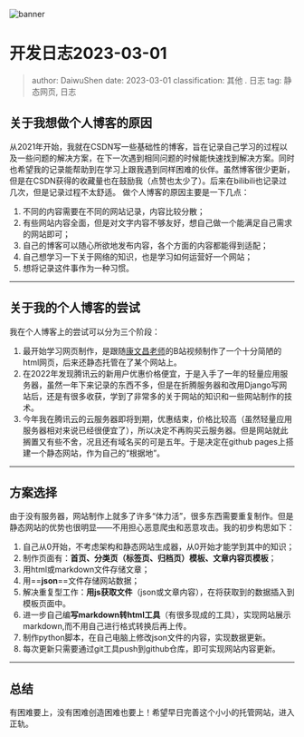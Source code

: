 ![banner](static/data/img/informatrix-1)

# 开发日志2023-03-01

> author: DaiwuShen
> date: 2023-03-01
> classification: 其他 . 日志
> tag: 静态网页, 日志

## 关于我想做个人博客的原因
从2021年开始，我就在CSDN写一些基础性的博客，旨在记录自己学习的过程以及一些问题的解决方案，在下一次遇到相同问题的时候能快速找到解决方案。同时也希望我的记录能帮助到在学习上跟我遇到同样困难的伙伴。虽然博客很少更新，但是在CSDN获得的收藏量也在鼓励我（点赞也太少了）。后来在bilibili也记录过几次，但是记录过程不太舒适。
做个人博客的原因主要是一下几点：
1. 不同的内容需要在不同的网站记录，内容比较分散；
2. 有些网站内容全面，但是对文字内容不够友好，想自己做一个能满足自己需求的网站即可；
3. 自己的博客可以随心所欲地发布内容，各个方面的内容都能得到适配；
4. 自己想学习一下关于网络的知识，也是学习如何运营好一个网站；
5. 想将记录这件事作为一种习惯。

---
## 关于我的个人博客的尝试
我在个人博客上的尝试可以分为三个阶段：
1. 最开始学习网页制作，是跟随[康文昌老师](https://kangwenchang.com/)的B站视频制作了一个十分简陋的html网页，后来还静态托管在了某个网站上。
2. 在2022年发现腾讯云的新用户优惠价格便宜，于是入手了一年的轻量应用服务器，虽然一年下来记录的东西不多，但是在折腾服务器和改用Django写网站后，还是有很多收获，学到了非常多的关于网站的知识和一些网站制作的技术。
3. 今年我在腾讯云的云服务器即将到期，优惠结束，价格比较高（虽然轻量应用服务器相对来说已经很便宜了），所以决定不再购买云服务器。但是网站就此搁置又有些不舍，况且还有域名买的可是五年。于是决定在github pages上搭建一个静态网站，作为自己的“根据地”。

---
## 方案选择
由于没有服务器，网站制作上就多了许多“体力活”，很多东西需要重复制作。但是静态网站的优势也很明显——不用担心恶意爬虫和恶意攻击。我的初步构思如下：
1. 自己从0开始，不考虑架构和静态网站生成器，从0开始才能学到其中的知识；
2. 制作页面有：**首页、分类页（标签页、归档页）模板、文章内容页模板**；
3. 用html或markdown文件存储文章；
4. 用==**json**==文件存储网站数据；
5. 解决重复型工作：**用js获取文件**（json或文章内容），在将获取到的数据插入到模板页面中。
6. 进一步自己编**写markdown转html工具**（有很多现成的工具），实现网站展示markdown,而不用自己进行格式转换后再上传。
7. 制作python脚本，在自己电脑上修改json文件的内容，实现数据更新。
8. 每次更新只需要通过git工具push到github仓库，即可实现网站内容更新。

---
## 总结
有困难要上，没有困难创造困难也要上！希望早日完善这个小小的托管网站，进入正轨。
